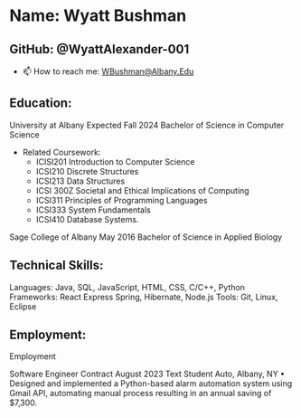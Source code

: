 # Name: Wyatt Bushman
## GitHub: @WyattAlexander-001 

* 📫 How to reach me: WBushman@Albany.Edu

## Education:

University at Albany 	Expected Fall 2024
Bachelor of Science in Computer Science

* Related Coursework:
  * ICISI201 Introduction to Computer Science
  * ICSI210 Discrete Structures
  * ICSI213 Data Structures
  * ICSI 300Z Societal and Ethical Implications of Computing
  * ICSI311 Principles of Programming Languages
  * ICSI333 System Fundamentals
  * ICSI410 Database Systems.

Sage College of Albany 	May 2016
Bachelor of Science in Applied Biology

## Technical Skills:
Languages: Java, SQL, JavaScript, HTML, CSS, C/C++, Python
Frameworks: React Express Spring, Hibernate, Node.js
Tools: Git, Linux, Eclipse

## Employment:

Employment

Software Engineer Contract	August 2023
Text Student Auto, Albany, NY
•	Designed and implemented a Python-based alarm automation system using Gmail API, automating manual process resulting in an annual saving of $7,300.


